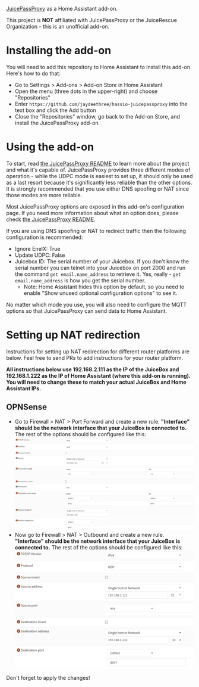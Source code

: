 [JuicePassProxy](https://github.com/JuiceRescue/juicepassproxy) as a Home Assistant add-on.

This project is **NOT** affiliated with JuicePassProxy or the JuiceRescue Organization - this is an unofficial add-on.

# Installing the add-on

You will need to add this repository to Home Assistant to install this add-on. Here's how to do that:

* Go to Settings > Add-ons > Add-on Store in Home Assistant
* Open the menu (three dots in the upper-right) and choose "Repositories"
* Enter `https://github.com/jaydeethree/hassio-juicepassproxy` into the text box and click the Add button
* Close the "Repositories" window, go back to the Add-on Store, and install the JuicePassProxy add-on.

# Using the add-on

To start, read [the JuicePassProxy README](https://github.com/JuiceRescue/juicepassproxy) to learn more about the project and what it's capable of. JuicePassProxy provides three different modes of operation - while the UDPC mode is easiest to set up, it should only be used as a last resort because it's significantly less reliable than the other options. It is strongly recommended that you use either DNS spoofing or NAT since those modes are more reliable.

Most JuicePassProxy options are exposed in this add-on's configuration page. If you need more information about what an option does, please check [the JuicePassProxy README](https://github.com/JuiceRescue/juicepassproxy).

If you are using DNS spoofing or NAT to redirect traffic then the following configuration is recommended:

* Ignore EnelX: True
* Update UDPC: False
* Juicebox ID: The serial number of your Juicebox. If you don't know the serial number you can telnet into your Juicebox on port 2000 and run the command `get email.name_address` to retrieve it. Yes, really - `get email.name_address` is how you get the serial number.
  * Note: Home Assistant hides this option by default, so you need to enable "Show unused optional configuration options" to see it.

No matter which mode you use, you will also need to configure the MQTT options so that JuicePassProxy can send data to Home Assistant.

# Setting up NAT redirection

Instructions for setting up NAT redirection for different router platforms are below. Feel free to send PRs to add instructions for your router platform.

**All instructions below use 192.168.2.111 as the IP of the JuiceBox and 192.168.1.222 as the IP of Home Assistant (where this add-on is running). You will need to change these to match your actual JuiceBox and Home Assistant IPs.**

## OPNSense

* Go to Firewall > NAT > Port Forward and create a new rule. **"Interface" should be the network interface that your JuiceBox is connected to.** The rest of the options should be configured like this:
  ![port forward](https://raw.githubusercontent.com/jaydeethree/hassio-juicepassproxy/refs/heads/main/images/opnsense1.png)
* Now go to Firewall > NAT > Outbound and create a new rule. **"Interface" should be the network interface that your JuiceBox is connected to.** The rest of the options should be configured like this:
  ![outbound](https://raw.githubusercontent.com/jaydeethree/hassio-juicepassproxy/refs/heads/main/images/opnsense2.png)

Don't forget to apply the changes!